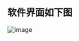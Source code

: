 ## 软件界面如下图
![image](https://github.com/ArongLuckys/Custom_updata/assets/129584218/4a3220c4-321e-451f-ac99-08d8e993b969)
